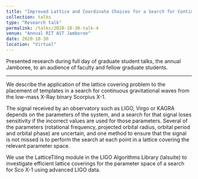 ```yaml
---
title: "Improved Lattice and Coordinate Choices for a Search for Continuous Gravitational Waves from Sco X-1"
collection: talks
type: "Research talk"
permalink: /talks/2020-10-30-talk-4
venue: "Annual RIT AST Jamboree"
date: 2020-10-30
location: "Virtual"
---
```


Presented research during full day of graduate student talks, the annual Jamboree, to an audience of faculty and fellow graduate students. 


---
We describe the application of the lattice covering problem to the placement of templates in a search for continuous gravitational waves from the low-mass X-Ray binary Scorpius X-1.

The signal received by an observatory such as LIGO, Virgo or KAGRA depends on the parameters of the system, and a search for that signal loses sensitivity if the incorrect values are used for those parameters. Several of the parameters (rotational frequency, projected orbital radius, orbital period and orbital phase) are uncertain, and one method to ensure that the signal is not missed is to perform the search at each point in a lattice covering the relevant parameter space.

We use the LatticeTiling module in the LIGO Algorithms Library (lalsuite) to investigate efficient lattice coverings for the parameter space of a search for Sco X-1 using advanced LIGO data.
